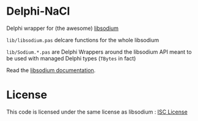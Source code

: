 # Delphi-NaCl
Delphi wrapper for (the awesome) [libsodium](https://github.com/jedisct1/libsodium)

`lib/libsodium.pas` delcare functions for the whole libsodium

`lib/Sodium.*.pas` are Delphi Wrappers around the libsodium API meant to be used with managed Delphi types (`TBytes` in fact)

Read the [libsodium documentation](https://libsodium.gitbook.io/doc/).

# License

This code is licensed under the same license as libsodium : [ISC License](https://en.wikipedia.org/wiki/ISC_license)
